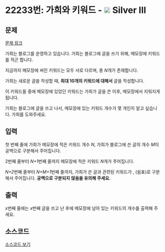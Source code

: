 # 22233번: 가희와 키워드 - <img src="https://static.solved.ac/tier_small/8.svg" style="height:20px" /> Silver III

<!-- performance -->

<!-- 문제 제출 후 깃허브에 푸시를 했을 때 제출한 코드의 성능이 입력될 공간입니다.-->

<!-- end -->

## 문제

[문제 링크](https://boj.kr/22233)

<p>가희는 블로그를 운영하고 있습니다. 가희는 블로그에 글을 쓰기 위해, 메모장에 키워드를 적곤 합니다.</p>

<p>지금까지 메모장에 써진 키워드는 모두 서로 다르며, 총 <em>N</em>개가 존재합니다.</p>

<p>가희는 새로운 글을 작성할 때, <strong>최대 10개의 키워드에 대해서</strong>&nbsp;글을 작성합니다.</p>

<p>이 키워드들 중에 메모장에 있었던 키워드는 가희가 글을 쓴 이후, 메모장에서 지워지게 됩니다.</p>

<p>가희는 블로그에 글을 쓰고 나서, 메모장에 있는 키워드 개수가 몇 개인지 알고 싶습니다. 가희를 도와주세요.</p>

## 입력

<p>첫 번째 줄에&nbsp;가희가 메모장에 적은 키워드 개수&nbsp;<em>N</em>, 가희가 블로그에 쓴 글의 개수&nbsp;<em>M</em>이 공백으로 구분해서&nbsp;주어집니다.</p>

<p>2번째 줄부터 <em>N+1</em>번째 줄까지 메모장에 적은 키워드 <em>N</em>개가 주어집니다.</p>

<p><em>N+2</em>번째 줄부터 <em>N+M+1</em>번째 줄까지, 가희가 쓴 글과 관련된 키워드가 , (쉼표)로&nbsp;구분해서 주어집니다. <strong>공백으로 구분되지 않음을 유의해 주세요.</strong></p>

## 출력

<p><i>x</i>번째 줄에는 <em>x</em>번째 글을 쓰고 난 후에<i>&nbsp;</i>메모장에 남아 있는 키워드의 개수를 출력해 주세요.</p>

## 소스코드

[소스코드 보기](가희와%20키워드.py)